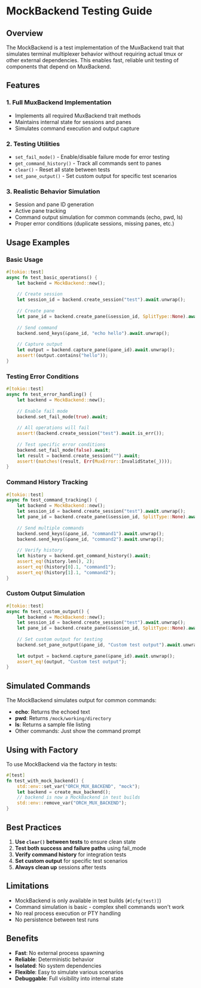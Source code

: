 # MockBackend Testing Guide

## Overview
The MockBackend is a test implementation of the MuxBackend trait that simulates terminal multiplexer behavior without requiring actual tmux or other external dependencies. This enables fast, reliable unit testing of components that depend on MuxBackend.

## Features

### 1. **Full MuxBackend Implementation**
- Implements all required MuxBackend trait methods
- Maintains internal state for sessions and panes
- Simulates command execution and output capture

### 2. **Testing Utilities**
- `set_fail_mode()` - Enable/disable failure mode for error testing
- `get_command_history()` - Track all commands sent to panes
- `clear()` - Reset all state between tests
- `set_pane_output()` - Set custom output for specific test scenarios

### 3. **Realistic Behavior Simulation**
- Session and pane ID generation
- Active pane tracking
- Command output simulation for common commands (echo, pwd, ls)
- Proper error conditions (duplicate sessions, missing panes, etc.)

## Usage Examples

### Basic Usage
```rust
#[tokio::test]
async fn test_basic_operations() {
    let backend = MockBackend::new();
    
    // Create session
    let session_id = backend.create_session("test").await.unwrap();
    
    // Create pane
    let pane_id = backend.create_pane(&session_id, SplitType::None).await.unwrap();
    
    // Send command
    backend.send_keys(&pane_id, "echo hello").await.unwrap();
    
    // Capture output
    let output = backend.capture_pane(&pane_id).await.unwrap();
    assert!(output.contains("hello"));
}
```

### Testing Error Conditions
```rust
#[tokio::test]
async fn test_error_handling() {
    let backend = MockBackend::new();
    
    // Enable fail mode
    backend.set_fail_mode(true).await;
    
    // All operations will fail
    assert!(backend.create_session("test").await.is_err());
    
    // Test specific error conditions
    backend.set_fail_mode(false).await;
    let result = backend.create_session("").await;
    assert!(matches!(result, Err(MuxError::InvalidState(_))));
}
```

### Command History Tracking
```rust
#[tokio::test]
async fn test_command_tracking() {
    let backend = MockBackend::new();
    let session_id = backend.create_session("test").await.unwrap();
    let pane_id = backend.create_pane(&session_id, SplitType::None).await.unwrap();
    
    // Send multiple commands
    backend.send_keys(&pane_id, "command1").await.unwrap();
    backend.send_keys(&pane_id, "command2").await.unwrap();
    
    // Verify history
    let history = backend.get_command_history().await;
    assert_eq!(history.len(), 2);
    assert_eq!(history[0].1, "command1");
    assert_eq!(history[1].1, "command2");
}
```

### Custom Output Simulation
```rust
#[tokio::test]
async fn test_custom_output() {
    let backend = MockBackend::new();
    let session_id = backend.create_session("test").await.unwrap();
    let pane_id = backend.create_pane(&session_id, SplitType::None).await.unwrap();
    
    // Set custom output for testing
    backend.set_pane_output(&pane_id, "Custom test output").await.unwrap();
    
    let output = backend.capture_pane(&pane_id).await.unwrap();
    assert_eq!(output, "Custom test output");
}
```

## Simulated Commands

The MockBackend simulates output for common commands:

- **echo**: Returns the echoed text
- **pwd**: Returns `/mock/working/directory`
- **ls**: Returns a sample file listing
- Other commands: Just show the command prompt

## Using with Factory

To use MockBackend via the factory in tests:

```rust
#[test]
fn test_with_mock_backend() {
    std::env::set_var("ORCH_MUX_BACKEND", "mock");
    let backend = create_mux_backend();
    // backend is now a MockBackend in test builds
    std::env::remove_var("ORCH_MUX_BACKEND");
}
```

## Best Practices

1. **Use `clear()` between tests** to ensure clean state
2. **Test both success and failure paths** using fail_mode
3. **Verify command history** for integration tests
4. **Set custom output** for specific test scenarios
5. **Always clean up** sessions after tests

## Limitations

- MockBackend is only available in test builds (`#[cfg(test)]`)
- Command simulation is basic - complex shell commands won't work
- No real process execution or PTY handling
- No persistence between test runs

## Benefits

- **Fast**: No external process spawning
- **Reliable**: Deterministic behavior
- **Isolated**: No system dependencies
- **Flexible**: Easy to simulate various scenarios
- **Debuggable**: Full visibility into internal state